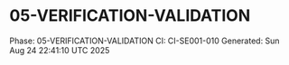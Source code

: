 # 05-VERIFICATION-VALIDATION
Phase: 05-VERIFICATION-VALIDATION
CI: CI-SE001-010
Generated: Sun Aug 24 22:41:10 UTC 2025
